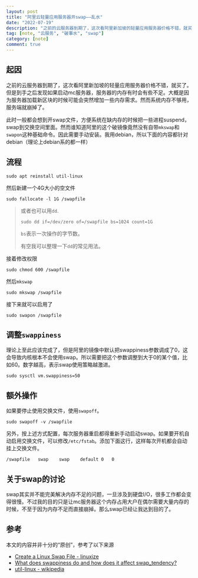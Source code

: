 ```yaml
---
layout: post
title: "阿里云轻量应用服务器开swap——乱水"
date: "2022-07-19"
description: "之前的云服务器到期了，这次看阿里新加坡的轻量应用服务器价格不错，就买了。但是到手之后发现如果启动mc服务器，服务器的内存有时会有些不足。大概是因为服务器加载新区块的时候可能会突然增加一些内存需求。然而系统内存不够用，服务端就崩掉了。此时一般都会想到开swap文件，方便系统在缺内存的时候把一些进程suspend，swap到交换空间里面。然而谁知道阿里的这个破镜像竟然没有自带`mkswap`和`swapon`这种基础命令。因此需要手动安装。我用debian，所以下面的内容都针对debian（理论上debian系的都一样）"
tag: [note, "云服务", "破事水", "swap"]
category: [note]
comment: true
---
```


## 起因

之前的云服务器到期了，这次看阿里新加坡的轻量应用服务器价格不错，就买了。但是到手之后发现如果启动mc服务器，服务器的内存有时会有些不足。大概是因为服务器加载新区块的时候可能会突然增加一些内存需求。然而系统内存不够用，服务端就崩掉了。

此时一般都会想到开swap文件，方便系统在缺内存的时候把一些进程suspend，swap到交换空间里面。然而谁知道阿里的这个破镜像竟然没有自带`mkswap`和`swapon`这种基础命令。因此需要手动安装。我用debian，所以下面的内容都针对debian（理论上debian系的都一样）

## 流程

```
sudo apt reinstall util-linux
```

然后新建一个4G大小的空文件

```
sudo fallocate -l 1G /swapfile
```

> 或者也可以用`dd`.
> 
> ```
> sudo dd if=/dev/zero of=/swapfile bs=1024 count=1G
> ```
> 
> `bs`表示一次操作的字节数。
> 
> 有空我可以整理一下`dd`的常见用法。

接着修改权限

```
sudo chmod 600 /swapfile
```

然后`mkswap`

```
sudo mkswap /swapfile
```

接下来就可以启用了

```
sudo swapon /swapfile
```

## 调整`swappiness`

理论上至此应该完成了，但是阿里的镜像中默认把swappiness参数调成了0，这会导致内核根本不会使用swap。所以需要把这个参数调整到大于0的某个值，比如60。数字越高，表示swap使用策略越激进。

```
sudo sysctl vm.swappiness=50
```

## 额外操作

如果要停止使用交换文件，使用`swapoff`。

```
sudo swapoff -v /swapfile
```

另外，按上述方式配置，每次服务器重启都得重新手动启动swap。如果要开机自动启用交换文件，可以修改`/etc/fstab`。添加下面这行，这样每次开机都会自动挂上交换文件。

```
/swapfile	swap	swap	default	0	0
```

## 关于swap的讨论

swap其实并不能完美解决内存不足的问题，一旦涉及到硬盘I/O，很多工作都会变得很慢。不过我的目的只是让mc服务器这个内存占用大户在偶尔需要大量内存的时候，不至于因为内存不足而直接崩掉。那么swap已经让我达到目的了。

## 参考

本文的内容并非十分的“原创”，参考了以下来源

- [Create a Linux Swap File - linuxize](https://linuxize.com/post/create-a-linux-swap-file/)
- [What does swappiness do and how does it affect swap_tendency?](https://access.redhat.com/solutions/103833)
- [util-linux - wikipedia](https://en.wikipedia.org/wiki/Util-linux)
